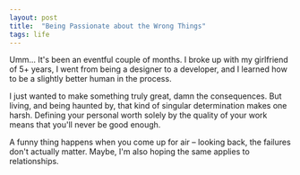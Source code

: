 ```yaml
---
layout: post
title:  "Being Passionate about the Wrong Things"
tags: life
---
```


Umm... It's been an eventful couple of months. I broke up with my girlfriend of 5+ years, I went from being a designer to a developer, and I learned how to be a slightly better human in the process.

I just wanted to make something truly great, damn the consequences. But living, and being haunted by, that kind of singular determination makes one harsh. Defining your personal worth solely by the quality of your work means that you'll never be good enough.

A funny thing happens when you come up for air – looking back, the failures don't actually matter. Maybe, I'm also hoping the same applies to relationships.